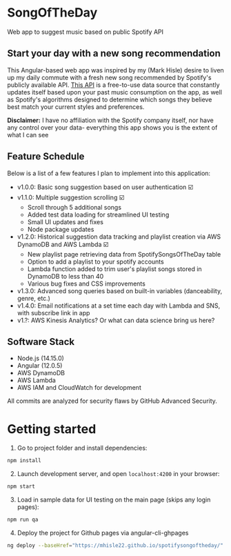 # SongOfTheDay
Web app to suggest music based on public Spotify API

## Start your day with a new song recommendation

This Angular-based web app was inspired by my (Mark Hisle) desire to liven up my daily commute with a fresh new song recommended by Spotify's publicly available API. [This API](https://developer.spotify.com/documentation/web-api/) is a free-to-use data source that constantly updates itself based upon your past music consumption on the app, as well as Spotify's algorithms designed to determine which songs they believe best match your current styles and preferences.

**Disclaimer:** I have no affiliation with the Spotify company itself, nor have any control over your data- everything this app shows you is the extent of what I can see

## Feature Schedule

Below is a list of a few features I plan to implement into this application:

* v1.0.0: Basic song suggestion based on user authentication :ballot_box_with_check:
* v1.1.0: Multiple suggestion scrolling :ballot_box_with_check:
    * Scroll through 5 additional songs
    * Added test data loading for streamlined UI testing
    * Small UI updates and fixes
    * Node package updates
* v1.2.0: Historical suggestion data tracking and playlist creation via AWS DynamoDB and AWS Lambda :ballot_box_with_check:
    * New playlist page retrieving data from SpotifySongsOfTheDay table
    * Option to add a playlist to your spotify accounts
    * Lambda function added to trim user's playlist songs stored in DynamoDB to less than 40
    * Various bug fixes and CSS improvements
* v1.3.0: Advanced song queries based on built-in variables (danceability, genre, etc.)
* v1.4.0: Email notifications at a set time each day with Lambda and SNS, with subscribe link in app
* v1.?: AWS Kinesis Analytics? Or what can data science bring us here?

## Software Stack

* Node.js (14.15.0)
* Angular (12.0.5)
* AWS DynamoDB
* AWS Lambda
* AWS IAM and CloudWatch for development

All commits are analyzed for security flaws by GitHub Advanced Security.

# Getting started

1. Go to project folder and install dependencies:
 ```bash
 npm install
 ```

2. Launch development server, and open `localhost:4200` in your browser:
 ```bash
 npm start
 ```

3. Load in sample data for UI testing on the main page (skips any login pages):
 ```bash
 npm run qa
 ```

4. Deploy the project for Github pages via angular-cli-ghpages
 ```bash
 ng deploy --baseHref="https://mhisle22.github.io/spotifysongoftheday/"
 ```
 

